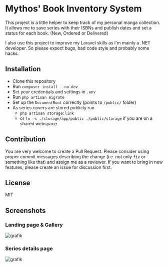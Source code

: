 # Mythos' Book Inventory System

This project is a little helper to keep track of my personal manga collection. It allows me to save series with their ISBNs and publish dates and set a status for each book. (New, Ordered or Delivered)

I also use this project to improve my Laravel skills as I'm mainly a .NET developer. So please expect bugs, bad code style and probably some hacks.

## Installation

* Clone this repository
* Run `composer install --no-dev`
* Set your credentials and settings in `.env`
* Run `php artisan migrate`
* Set up the `DocumentRoot` correctly (points to `/public/` folder)
* As series covers are stored publicly run 
    * `php artisan storage:link`
    *  or `ln -s ./storage/app/public ./public/storage` if you are on a shared webspace

## Contribution

You are very welcome to create a Pull Request. Please consider using proper commit messages describing the change (i.e. not only `fix` or something like that) and assign me as a reviewer.
If you want to bring in new features, please create an issue for discussion first.

## License

MIT

## Screenshots

### Landing page & Gallery

![grafik](https://user-images.githubusercontent.com/416568/146996766-f6c09054-6b96-42a4-9475-0eb0e309cf7c.png)


### Series details page

![grafik](https://user-images.githubusercontent.com/416568/146996593-bae7d4e6-5c6d-47a0-a22b-4adfc3455776.png)

